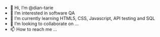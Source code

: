 - 👋 Hi, I’m @dian-tarie
- 👀 I’m interested in software QA
- 🌱 I’m currently learning HTML5, CSS, Javascript, API testing and SQL
- 💞️ I’m looking to collaborate on ...
- 📫 How to reach me ...

<!---
dian-tarie/dian-tarie is a ✨ special ✨ repository because its `README.md` (this file) appears on your GitHub profile.
You can click the Preview link to take a look at your changes.
--->
